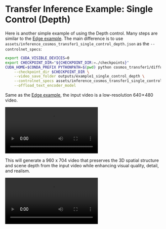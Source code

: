# Transfer Inference Example: Single Control (Depth)

Here is another simple example of using the Depth control. Many steps are similar to the [Edge example](/examples/inference_cosmos_transfer1_7b.md#example-1-single-control-edge). The main difference is to use `assets/inference_cosmos_transfer1_single_control_depth.json` as the `--controlnet_specs`:

```bash
export CUDA_VISIBLE_DEVICES=0
export CHECKPOINT_DIR="${CHECKPOINT_DIR:=./checkpoints}"
CUDA_HOME=$CONDA_PREFIX PYTHONPATH=$(pwd) python cosmos_transfer1/diffusion/inference/transfer.py \
    --checkpoint_dir $CHECKPOINT_DIR \
    --video_save_folder outputs/example1_single_control_depth \
    --controlnet_specs assets/inference_cosmos_transfer1_single_control_regional_prompt.json \
    --offload_text_encoder_model
```
Same as the [Edge example](/examples/inference_cosmos_transfer1_7b.md#example-1-single-control-edge), the input video is a low-resolution 640 × 480 video.

<video src="https://github.com/user-attachments/assets/14bf6d57-b200-45d0-add7-4f20b68b939b">
  Your browser does not support the video tag.
</video>

This will generate a 960 x 704 video that preserves the 3D spatial structure and scene depth from the input video while enhancing visual quality, detail, and realism.

<video src="https://github.com/user-attachments/assets/0e09caba-3550-45c4-95ce-28ca0af22d25">
  Your browser does not support the video tag.
</video>
